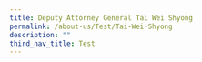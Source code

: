 ```yaml
---
title: Deputy Attorney General Tai Wei Shyong
permalink: /about-us/Test/Tai-Wei-Shyong
description: ""
third_nav_title: Test
---
```

